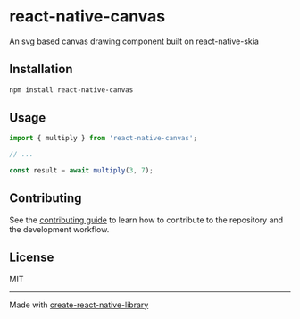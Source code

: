 # react-native-canvas

An svg based canvas drawing component built on react-native-skia

## Installation

```sh
npm install react-native-canvas
```

## Usage

```js
import { multiply } from 'react-native-canvas';

// ...

const result = await multiply(3, 7);
```

## Contributing

See the [contributing guide](CONTRIBUTING.md) to learn how to contribute to the repository and the development workflow.

## License

MIT

---

Made with [create-react-native-library](https://github.com/callstack/react-native-builder-bob)
